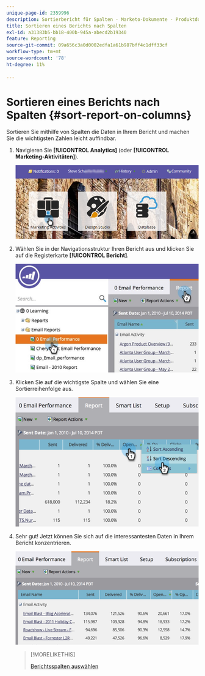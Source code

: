 ```yaml
---
unique-page-id: 2359996
description: Sortierbericht für Spalten - Marketo-Dokumente - Produktdokumentation
title: Sortieren eines Berichts nach Spalten
exl-id: a31383b5-bb18-400b-945a-abecd2b19340
feature: Reporting
source-git-commit: 09a656c3a0d0002edfa1a61b987bff4c1dff33cf
workflow-type: tm+mt
source-wordcount: '78'
ht-degree: 11%

---
```


# Sortieren eines Berichts nach Spalten {#sort-report-on-columns}

Sortieren Sie mithilfe von Spalten die Daten in Ihrem Bericht und machen Sie die wichtigsten Zahlen leicht auffindbar.

1. Navigieren Sie **[!UICONTROL Analytics]** (oder **[!UICONTROL Marketing-Aktivitäten]**).

   ![](assets/login-marketing-activities.png)

1. Wählen Sie in der Navigationsstruktur Ihren Bericht aus und klicken Sie auf die Registerkarte **[!UICONTROL Bericht]**.

   ![](assets/reports2.jpg)

1. Klicken Sie auf die wichtigste Spalte und wählen Sie eine Sortierreihenfolge aus.

   ![](assets/image2014-9-16-10-3a47-3a46.png)

1. Sehr gut! Jetzt können Sie sich auf die interessantesten Daten in Ihrem Bericht konzentrieren.

   ![](assets/image2014-9-16-10-3a47-3a50.png)

   >[!MORELIKETHIS]
   >
   >[Berichtsspalten auswählen](/help/marketo/product-docs/reporting/basic-reporting/editing-reports/select-report-columns.md)
